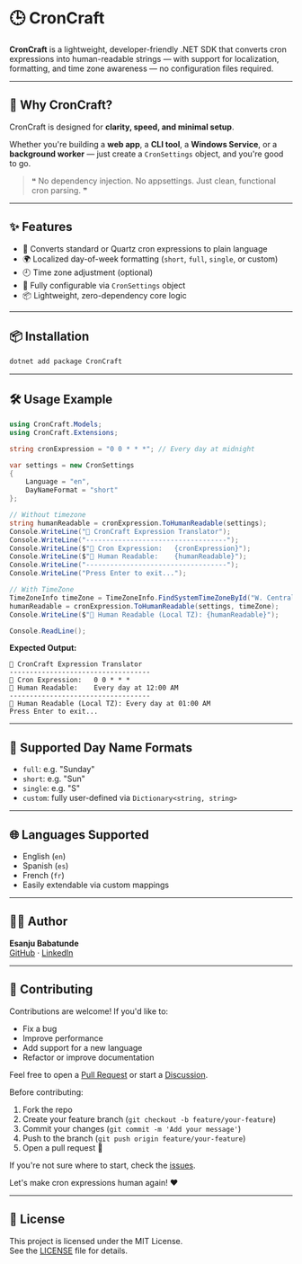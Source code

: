 
# 🕒 CronCraft

**CronCraft** is a lightweight, developer-friendly .NET SDK that converts cron expressions into human-readable strings — with support for localization, formatting, and time zone awareness — no configuration files required.

---

## 🤔 Why CronCraft?

CronCraft is designed for **clarity, speed, and minimal setup**.

Whether you're building a **web app**, a **CLI tool**, a **Windows Service**, or a **background worker** — just create a `CronSettings` object, and you're good to go.

> ❝ No dependency injection. No appsettings. Just clean, functional cron parsing. ❞

---

## ✨ Features

- 🔄 Converts standard or Quartz cron expressions to plain language
- 🌍 Localized day-of-week formatting (`short`, `full`, `single`, or custom)
- 🕘 Time zone adjustment (optional)
- 🔧 Fully configurable via `CronSettings` object
- 📦 Lightweight, zero-dependency core logic

---

## 📦 Installation

```bash
dotnet add package CronCraft
```

---

## 🛠️ Usage Example

```csharp
using CronCraft.Models;
using CronCraft.Extensions;

string cronExpression = "0 0 * * *"; // Every day at midnight

var settings = new CronSettings
{
    Language = "en",
    DayNameFormat = "short"
};

// Without timezone
string humanReadable = cronExpression.ToHumanReadable(settings);
Console.WriteLine("🔁 CronCraft Expression Translator");
Console.WriteLine("-----------------------------------");
Console.WriteLine($"🧾 Cron Expression:   {cronExpression}");
Console.WriteLine($"📖 Human Readable:    {humanReadable}");
Console.WriteLine("-----------------------------------");
Console.WriteLine("Press Enter to exit...");

// With TimeZone
TimeZoneInfo timeZone = TimeZoneInfo.FindSystemTimeZoneById("W. Central Africa Standard Time");
humanReadable = cronExpression.ToHumanReadable(settings, timeZone);
Console.WriteLine($"📖 Human Readable (Local TZ): {humanReadable}");

Console.ReadLine();
```

**Expected Output:**

```
🔁 CronCraft Expression Translator
-----------------------------------
🧾 Cron Expression:   0 0 * * *
📖 Human Readable:    Every day at 12:00 AM
-----------------------------------
📖 Human Readable (Local TZ): Every day at 01:00 AM
Press Enter to exit...
```

---

## 🔧 Supported Day Name Formats

- `full`: e.g. "Sunday"
- `short`: e.g. "Sun"
- `single`: e.g. "S"
- `custom`: fully user-defined via `Dictionary<string, string>`

---

## 🌐 Languages Supported

- English (`en`)
- Spanish (`es`)
- French (`fr`)
- Easily extendable via custom mappings

---

## 🧑‍💻 Author

**Esanju Babatunde**  
[GitHub](https://github.com/teesofttech) · [LinkedIn](https://www.linkedin.com/in/esanju-babatunde)

---

## 🤝 Contributing

Contributions are welcome! If you'd like to:

- Fix a bug
- Improve performance
- Add support for a new language
- Refactor or improve documentation

Feel free to open a [Pull Request](https://github.com/teesofttech/CronCraft/pulls) or start a [Discussion](https://github.com/teesofttech/CronCraft/discussions).

Before contributing:

1. Fork the repo
2. Create your feature branch (`git checkout -b feature/your-feature`)
3. Commit your changes (`git commit -m 'Add your message'`)
4. Push to the branch (`git push origin feature/your-feature`)
5. Open a pull request 🚀

If you're not sure where to start, check the [issues](https://github.com/teesofttech/CronCraft/issues).

Let's make cron expressions human again! ❤️

---

## 📄 License

This project is licensed under the MIT License.  
See the [LICENSE](LICENSE) file for details.
